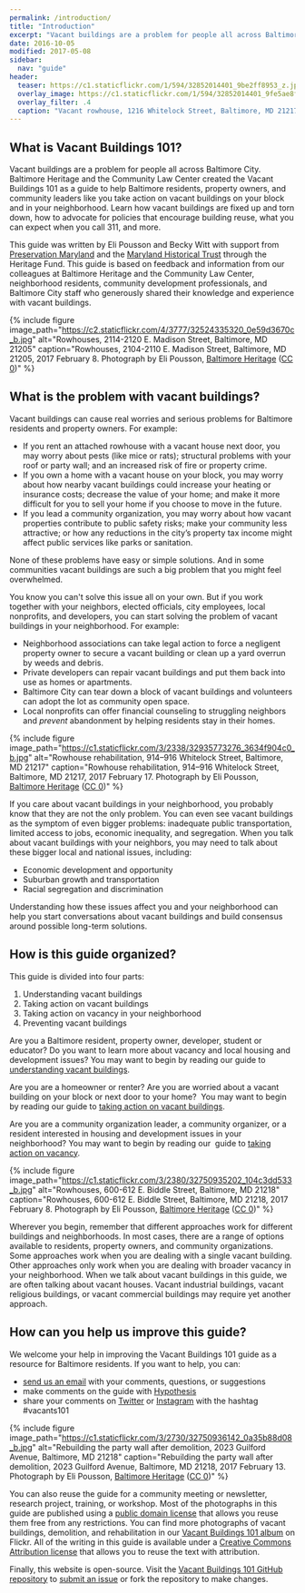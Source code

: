 ```yaml
---
permalink: /introduction/
title: "Introduction"
excerpt: "Vacant buildings are a problem for people all across Baltimore City. Baltimore Heritage and the Community Law Center created this guide to help Baltimore residents, property owners, and community leaders like you take action on vacant buildings on your block and in your neighborhood."
date: 2016-10-05
modified: 2017-05-08
sidebar:
  nav: "guide"
header:
  teaser: https://c1.staticflickr.com/1/594/32852014401_9be2ff8953_z.jpg
  overlay_image: https://c1.staticflickr.com/1/594/32852014401_9fe5ae8fb1_h.jpg
  overlay_filter: .4
  caption: "Vacant rowhouse, 1216 Whitelock Street, Baltimore, MD 21217, 2017 February 17. Photo by Eli Pousson, [Baltimore Heritage](https://www.flickr.com/photos/baltimoreheritage/32852014401/) ([CC 0](https://creativecommons.org/licenses/publicdomain/))."
---
```


## What is Vacant Buildings 101?

Vacant buildings are a problem for people all across Baltimore City. Baltimore Heritage and the Community Law Center created the Vacant Buildings 101 as a guide to help Baltimore residents, property owners, and community leaders like you take action on vacant buildings on your block and in your neighborhood. Learn how vacant buildings are fixed up and torn down, how to advocate for policies that encourage building reuse, what you can expect when you call 311, and more.

This guide was written by Eli Pousson and Becky Witt with support from [Preservation Maryland](http://www.preservationmaryland.org/) and the [Maryland Historical Trust](http://mht.maryland.gov/) through the Heritage Fund. This guide is based on feedback and information from our colleagues at Baltimore Heritage and the Community Law Center, neighborhood residents, community development professionals, and Baltimore City staff who generously shared their knowledge and experience with vacant buildings.

{% include figure image_path="https://c2.staticflickr.com/4/3777/32524335320_0e59d3670c_b.jpg" alt="Rowhouses, 2114-2120 E. Madison Street, Baltimore, MD 21205" caption="Rowhouses, 2104-2110 E. Madison Street, Baltimore, MD 21205, 2017 February 8. Photograph by Eli Pousson, [Baltimore Heritage](https://www.flickr.com/photos/baltimoreheritage/32524335320/) ([CC 0](https://creativecommons.org/licenses/publicdomain/))" %}

## What is the problem with vacant buildings?

Vacant buildings can cause real worries and serious problems for Baltimore residents and property owners. For example:

- If you rent an attached rowhouse with a vacant house next door, you may worry about pests (like mice or rats); structural problems with your roof or party wall; and an increased risk of fire or property crime.
- If you own a home with a vacant house on your block, you may worry about how nearby vacant buildings could increase your heating or insurance costs; decrease the value of your home; and make it more difficult for you to sell your home if you choose to move in the future.
- If you lead a community organization, you may worry about how vacant properties contribute to public safety risks; make your community less attractive; or how any reductions in the city’s property tax income might affect public services like parks or sanitation.

None of these problems have easy or simple solutions. And in some communities vacant buildings are such a big problem that you might feel overwhelmed.

You know you can't solve this issue all on your own. But if you work together with your neighbors, elected officials, city employees, local nonprofits, and developers, you can start solving the problem of vacant buildings in your neighborhood. For example:

- Neighborhood associations can take legal action to force a negligent property owner to secure a vacant building or clean up a yard overrun by weeds and debris.
- Private developers can repair vacant buildings and put them back into use as homes or apartments.
- Baltimore City can tear down a block of vacant buildings and volunteers can adopt the lot as community open space.
- Local nonprofits can offer financial counseling to struggling neighbors and *prevent* abandonment by helping residents stay in their homes.

{% include figure image_path="https://c1.staticflickr.com/3/2338/32935773276_3634f904c0_b.jpg" alt="Rowhouse rehabilitation, 914–916 Whitelock Street, Baltimore, MD 21217" caption="Rowhouse rehabilitation, 914–916 Whitelock Street, Baltimore, MD 21217, 2017 February 17. Photograph by Eli Pousson, [Baltimore Heritage](https://www.flickr.com/photos/baltimoreheritage/32935773276/) ([CC 0](https://creativecommons.org/licenses/publicdomain/))" %}

If you care about vacant buildings in your neighborhood, you probably know that they are not the only problem. You can even see vacant buildings as the symptom of even bigger problems: inadequate public transportation, limited access to jobs, economic inequality, and segregation. When you talk about vacant buildings with your neighbors, you may need to talk about these bigger local and national issues, including:

- Economic development and opportunity
- Suburban growth and transportation
- Racial segregation and discrimination

Understanding how these issues affect you and your neighborhood can help you start conversations about vacant buildings and build consensus around possible long-term solutions.

## How is this guide organized?

This guide is divided into four parts:

1. Understanding vacant buildings
2. Taking action on vacant buildings
3. Taking action on vacancy in your neighborhood
4. Preventing vacant buildings

Are you a Baltimore resident, property owner, developer, student or educator? Do you want to learn more about vacancy and local housing and development issues? You may want to begin by reading our guide to [understanding vacant buildings](/understanding-buildings/).

Are you are a homeowner or renter? Are you are worried about a vacant building on your block or next door to your home?  You may want to begin by reading our guide to [taking action on vacant buildings](/vacant-buildings/).

Are you are a community organization leader, a community organizer, or a resident interested in housing and development issues in your neighborhood? You may want to begin by reading our  guide to [taking action on vacancy](/neighborhood-vacancy/).

{% include figure image_path="https://c1.staticflickr.com/3/2380/32750935202_104c3dd533_b.jpg" alt="Rowhouses, 600-612 E. Biddle Street, Baltimore, MD 21218" caption="Rowhouses, 600-612 E. Biddle Street, Baltimore, MD 21218, 2017 February 8. Photograph by Eli Pousson, [Baltimore Heritage](https://www.flickr.com/photos/baltimoreheritage/32750935202/) ([CC 0](https://creativecommons.org/licenses/publicdomain/))" %}

Wherever you begin, remember that different approaches work for different buildings and neighborhoods. In most cases, there are a range of options available to residents, property owners, and community organizations. Some approaches work when you are dealing with a single vacant building. Other approaches only work when you are dealing with broader vacancy in your neighborhood. When we talk about vacant buildings in this guide, we are often talking about vacant houses. Vacant industrial buildings, vacant religious buildings, or vacant commercial buildings may require yet another approach.

## How can you help us improve this guide?

We welcome your help in improving the Vacant Buildings 101 guide as a resource for Baltimore residents. If you want to help, you can:

- [send us an email](mailto:info@baltimoreheritage.org?Subject=Comments%20on%20Vacant%20Buildings%20101%20Guide) with your comments, questions, or suggestions
- make comments on the guide with [Hypothesis](https://hypothes.is/)
- share your comments on [Twitter](https://twitter.com/hashtag/vacants101/) or [Instagram](https://www.instagram.com/explore/tags/vacants101/) with the hashtag #vacants101

{% include figure image_path="https://c1.staticflickr.com/3/2730/32750936142_0a35b88d08_b.jpg" alt="Rebuilding the party wall after demolition, 2023 Guilford Avenue, Baltimore, MD 21218" caption="Rebuilding the party wall after demolition, 2023 Guilford Avenue, Baltimore, MD 21218, 2017 February 13. Photograph by Eli Pousson, [Baltimore Heritage](https://www.flickr.com/photos/baltimoreheritage/32750936142/) ([CC 0](https://creativecommons.org/licenses/publicdomain/))" %}

You can also reuse the guide for a community meeting or newsletter, research project, training, or workshop. Most of the photographs in this guide are published using a [public domain license](https://creativecommons.org/publicdomain/zero/1.0/) that allows you reuse them free from any restrictions. You can find more photographs of vacant buildings, demolition, and rehabilitation in our [Vacant Buildings 101 album](https://www.flickr.com/photos/baltimoreheritage/albums/72157675883091384) on Flickr. All of the writing in this guide is available under a [Creative Commons Attribution license](https://creativecommons.org/licenses/by/2.0/) that allows you to reuse the text with attribution.

Finally, this website is open-source. Visit the [Vacant Buildings 101 GitHub repository](https://github.com/baltimoreheritage/vacant-buildings-101/) to [submit an issue](https://github.com/baltimoreheritage/vacant-buildings-101/issues) or fork the repository to make changes.